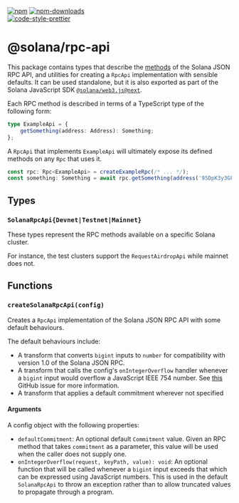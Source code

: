 [![npm][npm-image]][npm-url]
[![npm-downloads][npm-downloads-image]][npm-url]
<br />
[![code-style-prettier][code-style-prettier-image]][code-style-prettier-url]

[code-style-prettier-image]: https://img.shields.io/badge/code_style-prettier-ff69b4.svg?style=flat-square
[code-style-prettier-url]: https://github.com/prettier/prettier
[npm-downloads-image]: https://img.shields.io/npm/dm/@solana/rpc-api/next.svg?style=flat
[npm-image]: https://img.shields.io/npm/v/@solana/rpc-api/next.svg?style=flat
[npm-url]: https://www.npmjs.com/package/@solana/rpc-api/v/next

# @solana/rpc-api

This package contains types that describe the [methods](https://solana.com/docs/rpc/http) of the Solana JSON RPC API, and utilities for creating a `RpcApi` implementation with sensible defaults. It can be used standalone, but it is also exported as part of the Solana JavaScript SDK [`@solana/web3.js@next`](https://github.com/anza-xyz/solana-web3.js/tree/main/packages/library).

Each RPC method is described in terms of a TypeScript type of the following form:

```ts
type ExampleApi = {
    getSomething(address: Address): Something;
};
```

A `RpcApi` that implements `ExampleApi` will ultimately expose its defined methods on any `Rpc` that uses it.

```ts
const rpc: Rpc<ExampleApi> = createExampleRpc(/* ... */);
const something: Something = await rpc.getSomething(address('95DpK3y3GF7U8s1k4EvZ7xqyeCkhsHeZaE97iZpHUGMN')).send();
```

## Types

### `SolanaRpcApi{Devnet|Testnet|Mainnet}`

These types represent the RPC methods available on a specific Solana cluster.

For instance, the test clusters support the `RequestAirdropApi` while mainnet does not.

## Functions

### `createSolanaRpcApi(config)`

Creates a `RpcApi` implementation of the Solana JSON RPC API with some default behaviours.

The default behaviours include:

- A transform that converts `bigint` inputs to `number` for compatibility with version 1.0 of the Solana JSON RPC.
- A transform that calls the config's `onIntegerOverflow` handler whenever a `bigint` input would overflow a JavaScript IEEE 754 number. See [this](https://github.com/solana-labs/solana-web3.js/issues/1116) GitHub issue for more information.
- A transform that applies a default commitment wherever not specified

#### Arguments

A config object with the following properties:

- `defaultCommitment`: An optional default `Commitment` value. Given an RPC method that takes `commitment` as a parameter, this value will be used when the caller does not supply one.
- `onIntegerOverflow(request, keyPath, value): void`: An optional function that will be called whenever a `bigint` input exceeds that which can be expressed using JavaScript numbers. This is used in the default `SolanaRpcApi` to throw an exception rather than to allow truncated values to propagate through a program.

